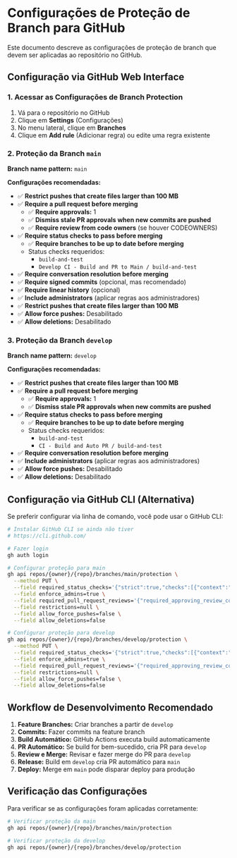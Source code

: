 # Configurações de Proteção de Branch para GitHub

Este documento descreve as configurações de proteção de branch que devem ser aplicadas ao repositório no GitHub.

## Configuração via GitHub Web Interface

### 1. Acessar as Configurações de Branch Protection

1. Vá para o repositório no GitHub
2. Clique em **Settings** (Configurações)
3. No menu lateral, clique em **Branches**
4. Clique em **Add rule** (Adicionar regra) ou edite uma regra existente

### 2. Proteção da Branch `main`

**Branch name pattern:** `main`

**Configurações recomendadas:**
- ✅ **Restrict pushes that create files larger than 100 MB**
- ✅ **Require a pull request before merging**
  - ✅ **Require approvals:** 1
  - ✅ **Dismiss stale PR approvals when new commits are pushed**
  - ✅ **Require review from code owners** (se houver CODEOWNERS)
- ✅ **Require status checks to pass before merging**
  - ✅ **Require branches to be up to date before merging**
  - Status checks requeridos:
    - `build-and-test`
    - `Develop CI - Build and PR to Main / build-and-test`
- ✅ **Require conversation resolution before merging**
- ✅ **Require signed commits** (opcional, mas recomendado)
- ✅ **Require linear history** (opcional)
- ✅ **Include administrators** (aplicar regras aos administradores)
- ✅ **Restrict pushes that create files larger than 100 MB**
- ✅ **Allow force pushes:** Desabilitado
- ✅ **Allow deletions:** Desabilitado

### 3. Proteção da Branch `develop`

**Branch name pattern:** `develop`

**Configurações recomendadas:**
- ✅ **Restrict pushes that create files larger than 100 MB**
- ✅ **Require a pull request before merging**
  - ✅ **Require approvals:** 1
  - ✅ **Dismiss stale PR approvals when new commits are pushed**
- ✅ **Require status checks to pass before merging**
  - ✅ **Require branches to be up to date before merging**
  - Status checks requeridos:
    - `build-and-test`
    - `CI - Build and Auto PR / build-and-test`
- ✅ **Require conversation resolution before merging**
- ✅ **Include administrators** (aplicar regras aos administradores)
- ✅ **Allow force pushes:** Desabilitado
- ✅ **Allow deletions:** Desabilitado

## Configuração via GitHub CLI (Alternativa)

Se preferir configurar via linha de comando, você pode usar o GitHub CLI:

```bash
# Instalar GitHub CLI se ainda não tiver
# https://cli.github.com/

# Fazer login
gh auth login

# Configurar proteção para main
gh api repos/{owner}/{repo}/branches/main/protection \
  --method PUT \
  --field required_status_checks='{"strict":true,"checks":[{"context":"build-and-test","app_id":null}]}' \
  --field enforce_admins=true \
  --field required_pull_request_reviews='{"required_approving_review_count":1,"dismiss_stale_reviews":true}' \
  --field restrictions=null \
  --field allow_force_pushes=false \
  --field allow_deletions=false

# Configurar proteção para develop
gh api repos/{owner}/{repo}/branches/develop/protection \
  --method PUT \
  --field required_status_checks='{"strict":true,"checks":[{"context":"build-and-test","app_id":null}]}' \
  --field enforce_admins=true \
  --field required_pull_request_reviews='{"required_approving_review_count":1,"dismiss_stale_reviews":true}' \
  --field restrictions=null \
  --field allow_force_pushes=false \
  --field allow_deletions=false
```

## Workflow de Desenvolvimento Recomendado

1. **Feature Branches:** Criar branches a partir de `develop`
2. **Commits:** Fazer commits na feature branch
3. **Build Automático:** GitHub Actions executa build automaticamente
4. **PR Automático:** Se build for bem-sucedido, cria PR para `develop`
5. **Review e Merge:** Revisar e fazer merge do PR para `develop`
6. **Release:** Build em `develop` cria PR automático para `main`
7. **Deploy:** Merge em `main` pode disparar deploy para produção

## Verificação das Configurações

Para verificar se as configurações foram aplicadas corretamente:

```bash
# Verificar proteção da main
gh api repos/{owner}/{repo}/branches/main/protection

# Verificar proteção da develop  
gh api repos/{owner}/{repo}/branches/develop/protection
```
